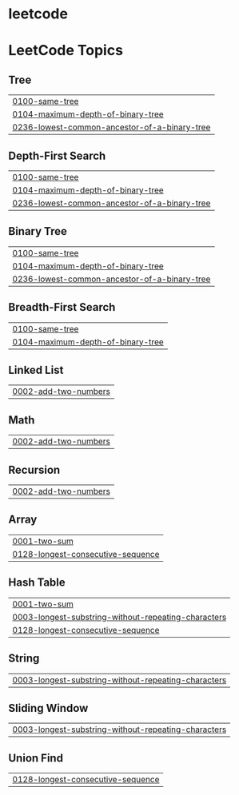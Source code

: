 # leetcode

<!---LeetCode Topics Start-->
# LeetCode Topics
## Tree
|  |
| ------- |
| [0100-same-tree](https://github.com/heegu0311/leetcode/tree/master/0100-same-tree) |
| [0104-maximum-depth-of-binary-tree](https://github.com/heegu0311/leetcode/tree/master/0104-maximum-depth-of-binary-tree) |
| [0236-lowest-common-ancestor-of-a-binary-tree](https://github.com/heegu0311/leetcode/tree/master/0236-lowest-common-ancestor-of-a-binary-tree) |
## Depth-First Search
|  |
| ------- |
| [0100-same-tree](https://github.com/heegu0311/leetcode/tree/master/0100-same-tree) |
| [0104-maximum-depth-of-binary-tree](https://github.com/heegu0311/leetcode/tree/master/0104-maximum-depth-of-binary-tree) |
| [0236-lowest-common-ancestor-of-a-binary-tree](https://github.com/heegu0311/leetcode/tree/master/0236-lowest-common-ancestor-of-a-binary-tree) |
## Binary Tree
|  |
| ------- |
| [0100-same-tree](https://github.com/heegu0311/leetcode/tree/master/0100-same-tree) |
| [0104-maximum-depth-of-binary-tree](https://github.com/heegu0311/leetcode/tree/master/0104-maximum-depth-of-binary-tree) |
| [0236-lowest-common-ancestor-of-a-binary-tree](https://github.com/heegu0311/leetcode/tree/master/0236-lowest-common-ancestor-of-a-binary-tree) |
## Breadth-First Search
|  |
| ------- |
| [0100-same-tree](https://github.com/heegu0311/leetcode/tree/master/0100-same-tree) |
| [0104-maximum-depth-of-binary-tree](https://github.com/heegu0311/leetcode/tree/master/0104-maximum-depth-of-binary-tree) |
## Linked List
|  |
| ------- |
| [0002-add-two-numbers](https://github.com/heegu0311/leetcode/tree/master/0002-add-two-numbers) |
## Math
|  |
| ------- |
| [0002-add-two-numbers](https://github.com/heegu0311/leetcode/tree/master/0002-add-two-numbers) |
## Recursion
|  |
| ------- |
| [0002-add-two-numbers](https://github.com/heegu0311/leetcode/tree/master/0002-add-two-numbers) |
## Array
|  |
| ------- |
| [0001-two-sum](https://github.com/heegu0311/leetcode/tree/master/0001-two-sum) |
| [0128-longest-consecutive-sequence](https://github.com/heegu0311/leetcode/tree/master/0128-longest-consecutive-sequence) |
## Hash Table
|  |
| ------- |
| [0001-two-sum](https://github.com/heegu0311/leetcode/tree/master/0001-two-sum) |
| [0003-longest-substring-without-repeating-characters](https://github.com/heegu0311/leetcode/tree/master/0003-longest-substring-without-repeating-characters) |
| [0128-longest-consecutive-sequence](https://github.com/heegu0311/leetcode/tree/master/0128-longest-consecutive-sequence) |
## String
|  |
| ------- |
| [0003-longest-substring-without-repeating-characters](https://github.com/heegu0311/leetcode/tree/master/0003-longest-substring-without-repeating-characters) |
## Sliding Window
|  |
| ------- |
| [0003-longest-substring-without-repeating-characters](https://github.com/heegu0311/leetcode/tree/master/0003-longest-substring-without-repeating-characters) |
## Union Find
|  |
| ------- |
| [0128-longest-consecutive-sequence](https://github.com/heegu0311/leetcode/tree/master/0128-longest-consecutive-sequence) |
<!---LeetCode Topics End-->
